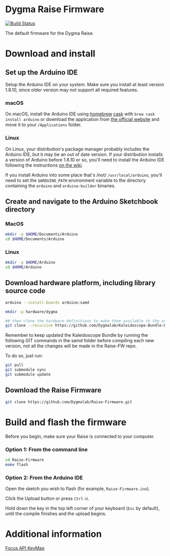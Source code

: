 # Dygma Raise Firmware

[![Build Status](https://api.travis-ci.org/Dygmalab/Raise-Firmware.svg?branch=master)](https://travis-ci.org/Dygmalab/Raise-Firmware)

The default firmware for the Dygma Raise.

# Download and install

## Set up the Arduino IDE

Setup the Arduino IDE on your system. Make sure you install at least version 1.8.10, since older version may not support all required features.

### macOS

On macOS, install the Arduino IDE using [homebrew](http://brew.sh/) [cask](https://caskroom.github.io/) with `brew cask install arduino` or download the application from [the official website](https://www.arduino.cc/en/Main/Software) and move it to your `/Applications` folder.

### Linux

On Linux, your distribution's package manager probably includes the Arduino IDE, but it may be an out of date version. If your distribution installs a version of Arduino before 1.8.10 or so, you'll need to install the Arduino IDE following the instructions [on the wiki](https://github.com/keyboardio/Kaleidoscope/wiki/Arduino-Setup-Linux).

If you install Arduino into some place that's /not/ `/usr/local/arduino`, you'll need to set the `$ARDUINO_PATH` environment variable to the directory containing the `arduino` and `arduino-builder` binaries.

## Create and navigate to the Arduino Sketchbook directory

### MacOS
```sh
mkdir -p $HOME/Documents/Arduino
cd $HOME/Documents/Arduino
```

### Linux

```sh
mkdir -p $HOME/Arduino
cd $HOME/Arduino
```

## Download hardware platform, including library source code

```sh
arduino --install-boards arduino:samd

mkdir -p hardware/dygma

## then clone the hardware definitions to make them available to the arduino environment
git clone --recursive https://github.com/Dygmalab/Kaleidoscope-Bundle-Dygma.git hardware/dygma/samd
````

Remember to keep updated the Kaleidoscope Bundle by running the following GIT commands in the samd folder before compiling each new version, not all the changes will be made in the Raise-FW repo.

To do so, just run:

```sh
git pull
git submodule sync
git submodule update
```

## Download the Raise Firmware

```sh
git clone https://github.com/Dygmalab/Raise-Firmware.git
```

# Build and flash the firmware

Before you begin, make sure your Raise is connected to your computer.

### Option 1: From the command line

```sh
cd Raise-Firmware
make flash
```

### Option 2: From the Arduino IDE

Open the sketch you wish to flash (for example, `Raise-Firmware.ino`).

Click the Upload button or press `Ctrl-U`.

Hold down the key in the top left corner of your keyboard (`Esc` by default), until the compile finishes and the upload begins.

# Additional information
[Focus API KeyMap]()